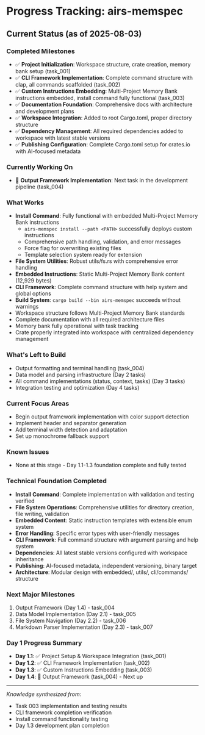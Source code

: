 # Progress Tracking: airs-memspec

## Current Status (as of 2025-08-03)

### Completed Milestones
- ✅ **Project Initialization**: Workspace structure, crate creation, memory bank setup (task_001)
- ✅ **CLI Framework Implementation**: Complete command structure with clap, all commands scaffolded (task_002)
- ✅ **Custom Instructions Embedding**: Multi-Project Memory Bank instructions embedded, install command fully functional (task_003)
- ✅ **Documentation Foundation**: Comprehensive docs with architecture and development plans
- ✅ **Workspace Integration**: Added to root Cargo.toml, proper directory structure
- ✅ **Dependency Management**: All required dependencies added to workspace with latest stable versions
- ✅ **Publishing Configuration**: Complete Cargo.toml setup for crates.io with AI-focused metadata

### Currently Working On
- 🔄 **Output Framework Implementation**: Next task in the development pipeline (task_004)

### What Works
- **Install Command**: Fully functional with embedded Multi-Project Memory Bank instructions
  - `airs-memspec install --path <PATH>` successfully deploys custom instructions
  - Comprehensive path handling, validation, and error messages
  - Force flag for overwriting existing files
  - Template selection system ready for extension
- **File System Utilities**: Robust utils/fs.rs with comprehensive error handling
- **Embedded Instructions**: Static Multi-Project Memory Bank content (12,929 bytes)
- **CLI Framework**: Complete command structure with help system and global options
- **Build System**: `cargo build --bin airs-memspec` succeeds without warnings
- Workspace structure follows Multi-Project Memory Bank standards
- Complete documentation with all required architecture files
- Memory bank fully operational with task tracking
- Crate properly integrated into workspace with centralized dependency management

### What's Left to Build
- Output formatting and terminal handling (task_004)
- Data model and parsing infrastructure (Day 2 tasks)
- All command implementations (status, context, tasks) (Day 3 tasks)
- Integration testing and optimization (Day 4 tasks)

### Current Focus Areas
- Begin output framework implementation with color support detection
- Implement header and separator generation
- Add terminal width detection and adaptation
- Set up monochrome fallback support

### Known Issues
- None at this stage - Day 1.1-1.3 foundation complete and fully tested

### Technical Foundation Completed
- **Install Command**: Complete implementation with validation and testing verified
- **File System Operations**: Comprehensive utilities for directory creation, file writing, validation
- **Embedded Content**: Static instruction templates with extensible enum system
- **Error Handling**: Specific error types with user-friendly messages
- **CLI Framework**: Full command structure with argument parsing and help system
- **Dependencies**: All latest stable versions configured with workspace inheritance
- **Publishing**: AI-focused metadata, independent versioning, binary target
- **Architecture**: Modular design with embedded/, utils/, cli/commands/ structure

### Next Major Milestones
1. Output Framework (Day 1.4) - task_004
2. Data Model Implementation (Day 2.1) - task_005
3. File System Navigation (Day 2.2) - task_006
4. Markdown Parser Implementation (Day 2.3) - task_007

### Day 1 Progress Summary
- **Day 1.1**: ✅ Project Setup & Workspace Integration (task_001)
- **Day 1.2**: ✅ CLI Framework Implementation (task_002)
- **Day 1.3**: ✅ Custom Instructions Embedding (task_003)
- **Day 1.4**: 🔄 Output Framework (task_004) - Next up

---

*Knowledge synthesized from:*
- Task 003 implementation and testing results
- CLI framework completion verification
- Install command functionality testing
- Day 1.3 development plan completion

